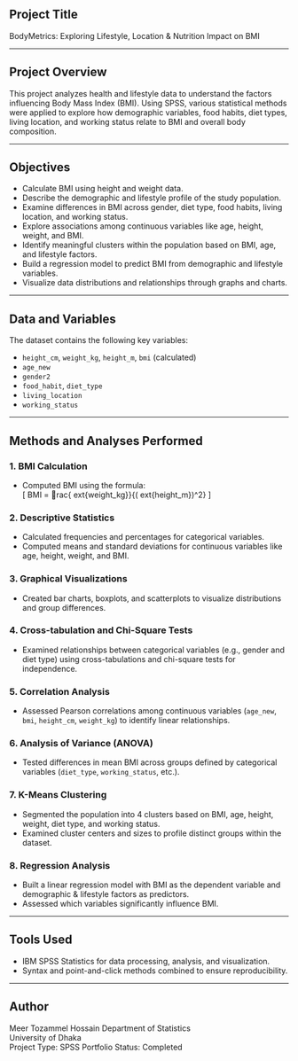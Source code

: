 ## Project Title  
BodyMetrics: Exploring Lifestyle, Location & Nutrition Impact on BMI

---

## Project Overview  
This project analyzes health and lifestyle data to understand the factors influencing Body Mass Index (BMI). Using SPSS, various statistical methods were applied to explore how demographic variables, food habits, diet types, living location, and working status relate to BMI and overall body composition.

---

## Objectives  
- Calculate BMI using height and weight data.  
- Describe the demographic and lifestyle profile of the study population.  
- Examine differences in BMI across gender, diet type, food habits, living location, and working status.  
- Explore associations among continuous variables like age, height, weight, and BMI.  
- Identify meaningful clusters within the population based on BMI, age, and lifestyle factors.  
- Build a regression model to predict BMI from demographic and lifestyle variables.  
- Visualize data distributions and relationships through graphs and charts.

---

## Data and Variables  
The dataset contains the following key variables:  
- `height_cm`, `weight_kg`, `height_m`, `bmi` (calculated)  
- `age_new`  
- `gender2`  
- `food_habit`, `diet_type`  
- `living_location`  
- `working_status`

---

## Methods and Analyses Performed  

### 1. BMI Calculation  
- Computed BMI using the formula:  
  \[
  BMI = rac{	ext{weight\_kg}}{(	ext{height\_m})^2}
  \]

### 2. Descriptive Statistics  
- Calculated frequencies and percentages for categorical variables.  
- Computed means and standard deviations for continuous variables like age, height, weight, and BMI.

### 3. Graphical Visualizations  
- Created bar charts, boxplots, and scatterplots to visualize distributions and group differences.  

### 4. Cross-tabulation and Chi-Square Tests  
- Examined relationships between categorical variables (e.g., gender and diet type) using cross-tabulations and chi-square tests for independence.

### 5. Correlation Analysis  
- Assessed Pearson correlations among continuous variables (`age_new`, `bmi`, `height_cm`, `weight_kg`) to identify linear relationships.

### 6. Analysis of Variance (ANOVA)  
- Tested differences in mean BMI across groups defined by categorical variables (`diet_type`, `working_status`, etc.).

### 7. K-Means Clustering  
- Segmented the population into 4 clusters based on BMI, age, height, weight, diet type, and working status.  
- Examined cluster centers and sizes to profile distinct groups within the dataset.

### 8. Regression Analysis  
- Built a linear regression model with BMI as the dependent variable and demographic & lifestyle factors as predictors.  
- Assessed which variables significantly influence BMI.

---

## Tools Used  
- IBM SPSS Statistics for data processing, analysis, and visualization.  
- Syntax and point-and-click methods combined to ensure reproducibility.


---
## Author

Meer Tozammel Hossain
Department of Statistics  
University of Dhaka  
Project Type: SPSS Portfolio
Status: Completed  